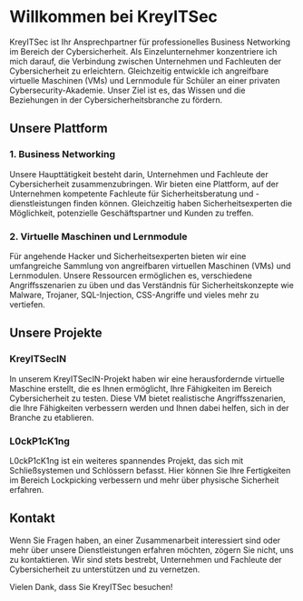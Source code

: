 # Willkommen bei KreyITSec

KreyITSec ist Ihr Ansprechpartner für professionelles Business Networking im Bereich der Cybersicherheit. Als Einzelunternehmer konzentriere ich mich darauf, die Verbindung zwischen Unternehmen und Fachleuten der Cybersicherheit zu erleichtern. Gleichzeitig entwickle ich angreifbare virtuelle Maschinen (VMs) und Lernmodule für Schüler an einer privaten Cybersecurity-Akademie. Unser Ziel ist es, das Wissen und die Beziehungen in der Cybersicherheitsbranche zu fördern.

## Unsere Plattform

### 1. Business Networking

Unsere Haupttätigkeit besteht darin, Unternehmen und Fachleute der Cybersicherheit zusammenzubringen. Wir bieten eine Plattform, auf der Unternehmen kompetente Fachleute für Sicherheitsberatung und -dienstleistungen finden können. Gleichzeitig haben Sicherheitsexperten die Möglichkeit, potenzielle Geschäftspartner und Kunden zu treffen.

### 2. Virtuelle Maschinen und Lernmodule

Für angehende Hacker und Sicherheitsexperten bieten wir eine umfangreiche Sammlung von angreifbaren virtuellen Maschinen (VMs) und Lernmodulen. Unsere Ressourcen ermöglichen es, verschiedene Angriffsszenarien zu üben und das Verständnis für Sicherheitskonzepte wie Malware, Trojaner, SQL-Injection, CSS-Angriffe und vieles mehr zu vertiefen.

## Unsere Projekte

### KreyITSecIN

In unserem KreyITSecIN-Projekt haben wir eine herausfordernde virtuelle Maschine erstellt, die es Ihnen ermöglicht, Ihre Fähigkeiten im Bereich Cybersicherheit zu testen. Diese VM bietet realistische Angriffsszenarien, die Ihre Fähigkeiten verbessern werden und Ihnen dabei helfen, sich in der Branche zu etablieren.

### L0ckP1cK1ng

L0ckP1cK1ng ist ein weiteres spannendes Projekt, das sich mit Schließsystemen und Schlössern befasst. Hier können Sie Ihre Fertigkeiten im Bereich Lockpicking verbessern und mehr über physische Sicherheit erfahren.

## Kontakt

Wenn Sie Fragen haben, an einer Zusammenarbeit interessiert sind oder mehr über unsere Dienstleistungen erfahren möchten, zögern Sie nicht, uns zu kontaktieren. Wir sind stets bestrebt, Unternehmen und Fachleute der Cybersicherheit zu unterstützen und zu vernetzen.

Vielen Dank, dass Sie KreyITSec besuchen!
